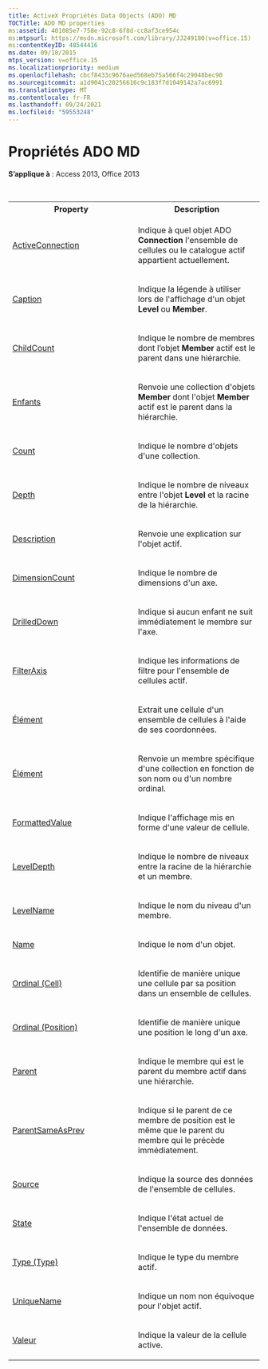 ```yaml
---
title: ActiveX Propriétés Data Objects (ADO) MD
TOCTitle: ADO MD properties
ms:assetid: 401085e7-758e-92c8-6f8d-cc8af3ce954c
ms:mtpsurl: https://msdn.microsoft.com/library/JJ249180(v=office.15)
ms:contentKeyID: 48544416
ms.date: 09/18/2015
mtps_version: v=office.15
ms.localizationpriority: medium
ms.openlocfilehash: cbcf8433c9676aed568eb75a566f4c29048bec90
ms.sourcegitcommit: a1d9041c20256616c9c183f7d1049142a7ac6991
ms.translationtype: MT
ms.contentlocale: fr-FR
ms.lasthandoff: 09/24/2021
ms.locfileid: "59553248"
---
```

# <a name="ado-md-properties"></a>Propriétés ADO MD

**S’applique à** : Access 2013, Office 2013

<br/>

<table>
<colgroup>
<col style="width: 50%" />
<col style="width: 50%" />
</colgroup>
<tbody>
<tr class="even">
<th>Property</th>
<th>Description</th>
</tr>
<tr class="odd">
<td><p><a href="activeconnection-property-ado-md.md">ActiveConnection</a></p></td>
<td><p>Indique à quel objet ADO <strong>Connection</strong> l'ensemble de cellules ou le catalogue actif appartient actuellement.</p></td>
</tr>
<tr class="even">
<td><p><a href="caption-property-ado-md.md">Caption</a></p></td>
<td><p>Indique la légende à utiliser lors de l'affichage d'un objet <strong>Level</strong> ou <strong>Member</strong>.</p></td>
</tr>
<tr class="odd">
<td><p><a href="childcount-property-ado-md.md">ChildCount</a></p></td>
<td><p>Indique le nombre de membres dont l’objet <strong>Member</strong> actif est le parent dans une hiérarchie.</p></td>
</tr>
<tr class="even">
<td><p><a href="children-property-ado-md.md">Enfants</a></p></td>
<td><p>Renvoie une collection d'objets <strong>Member</strong> dont l'objet <strong>Member</strong> actif est le parent dans la hiérarchie.</p></td>
</tr>
<tr class="odd">
<td><p><a href="count-property-ado.md">Count</a></p></td>
<td><p>Indique le nombre d'objets d'une collection.</p></td>
</tr>
<tr class="even">
<td><p><a href="depth-property-ado-md.md">Depth</a></p></td>
<td><p>Indique le nombre de niveaux entre l'objet <strong>Level</strong> et la racine de la hiérarchie.</p></td>
</tr>
<tr class="odd">
<td><p><a href="description-property-ado-md.md">Description</a></p></td>
<td><p>Renvoie une explication sur l'objet actif.</p></td>
</tr>
<tr class="even">
<td><p><a href="dimensioncount-property-ado-md.md">DimensionCount</a></p></td>
<td><p>Indique le nombre de dimensions d'un axe.</p></td>
</tr>
<tr class="odd">
<td><p><a href="drilleddown-property-ado-md.md">DrilledDown</a></p></td>
<td><p>Indique si aucun enfant ne suit immédiatement le membre sur l'axe.</p></td>
</tr>
<tr class="even">
<td><p><a href="filteraxis-property-ado-md.md">FilterAxis</a></p></td>
<td><p>Indique les informations de filtre pour l'ensemble de cellules actif.</p></td>
</tr>
<tr class="odd">
<td><p><a href="item-property-ado-md-cellset.md">Élément</a></p></td>
<td><p>Extrait une cellule d'un ensemble de cellules à l'aide de ses coordonnées.</p></td>
</tr>
<tr class="even">
<td><p><a href="item-property-ado.md">Élément</a></p></td>
<td><p>Renvoie un membre spécifique d'une collection en fonction de son nom ou d'un nombre ordinal.</p></td>
</tr>
<tr class="odd">
<td><p><a href="formattedvalue-property-ado-md.md">FormattedValue</a></p></td>
<td><p>Indique l'affichage mis en forme d'une valeur de cellule.</p></td>
</tr>
<tr class="even">
<td><p><a href="leveldepth-property-ado-md.md">LevelDepth</a></p></td>
<td><p>Indique le nombre de niveaux entre la racine de la hiérarchie et un membre.</p></td>
</tr>
<tr class="odd">
<td><p><a href="levelname-property-ado-md.md">LevelName</a></p></td>
<td><p>Indique le nom du niveau d'un membre.</p></td>
</tr>
<tr class="even">
<td><p><a href="name-property-ado-md.md">Name</a></p></td>
<td><p>Indique le nom d'un objet.</p></td>
</tr>
<tr class="odd">
<td><p><a href="ordinal-property-ado-md-cell.md">Ordinal (Cell)</a></p></td>
<td><p>Identifie de manière unique une cellule par sa position dans un ensemble de cellules.</p></td>
</tr>
<tr class="even">
<td><p><a href="ordinal-property-ado-md-position.md">Ordinal (Position)</a></p></td>
<td><p>Identifie de manière unique une position le long d'un axe.</p></td>
</tr>
<tr class="odd">
<td><p><a href="parent-property-ado-md.md">Parent</a></p></td>
<td><p>Indique le membre qui est le parent du membre actif dans une hiérarchie.</p></td>
</tr>
<tr class="even">
<td><p><a href="parentsameasprev-property-ado-md.md">ParentSameAsPrev</a></p></td>
<td><p>Indique si le parent de ce membre de position est le même que le parent du membre qui le précède immédiatement.</p></td>
</tr>
<tr class="odd">
<td><p><a href="source-property-ado-md.md">Source</a></p></td>
<td><p>Indique la source des données de l'ensemble de cellules.</p></td>
</tr>
<tr class="even">
<td><p><a href="state-property-ado-md.md">State</a></p></td>
<td><p>Indique l'état actuel de l'ensemble de données.</p></td>
</tr>
<tr class="odd">
<td><p><a href="type-property-ado-md.md">Type (Type)</a></p></td>
<td><p>Indique le type du membre actif.</p></td>
</tr>
<tr class="even">
<td><p><a href="uniquename-property-ado-md.md">UniqueName</a></p></td>
<td><p>Indique un nom non équivoque pour l'objet actif.</p></td>
</tr>
<tr class="odd">
<td><p><a href="value-property-ado-md.md">Valeur</a></p></td>
<td><p>Indique la valeur de la cellule active.</p></td>
</tr>
</tbody>
</table>

<br/>
